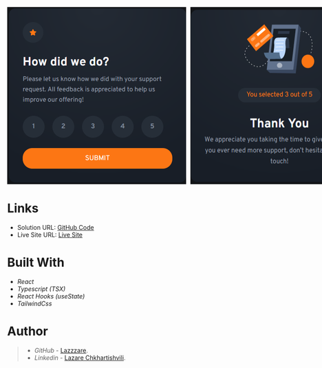 <div style="display: flex; flex-direction: row;">

  <!-- First Image -->
  <img src="./src/assets/README-Image1.PNG" alt="First Image"  style="margin-right: 10px;">

  <!-- Second Image -->
  <img src="./src/assets/README-Image2.PNG" alt="Second Image">
</div>

# Links

- Solution URL: [GitHub Code]('https://github.com/Lazzzare/InteractiveRatingComponent-React-')
- Live Site URL: [Live Site]('https://64d00fc3dad64a06542baa79--grand-rabanadas-8c608d.netlify.app/')

# Built With

- _React_
- _Typescript (TSX)_
- _React Hooks (useState)_
- _TailwindCss_

# Author

> - _GitHub_ - [Lazzzare](https://github.com/Lazzzare).
> - _Linkedin_ - [Lazare Chkhartishvili](https://www.linkedin.com/in/lazare-chkhartishvili-0a6434235/).
